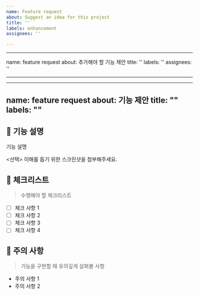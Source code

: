 ```yaml
---
name: Feature request
about: Suggest an idea for this project
title: ''
labels: enhancement
assignees: ''

---
```


---
name: feature request
about: 추가해야 할 기능 제안
title: ''
labels: ''
assignees: ''

---

---
name: feature request
about: 기능 제안
title: ""
labels: ""
---

## :hammer: 기능 설명

기능 설명

<선택> 이해를 돕기 위한 스크린샷을 첨부해주세요.

## 📑 체크리스트

> 수행해야 할 체크리스트

- [ ] 체크 사항 1
- [ ] 체크 사항 2
- [ ] 체크 사항 3
- [ ] 체크 사항 4

## 🚧 주의 사항

> 기능을 구현할 때 유의깊게 살펴볼 사항

- 주의 사항 1
- 주의 사항 2

